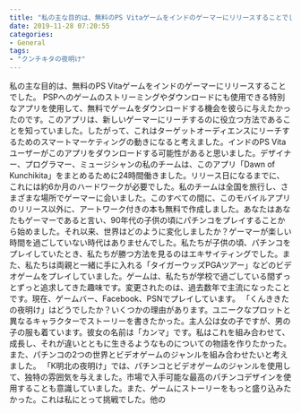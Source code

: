 ```yaml
---
title: "私の主な目的は、無料のPS Vitaゲームをインドのゲーマーにリリースすることでした。"
date: 2019-11-28 07:20:55
categories:
- General
tags:
- "クンチキタの夜明け"
---
```


私の主な目的は、無料のPS Vitaゲームをインドのゲーマーにリリースすることでした。 PSPへのゲームのストリーミングやダウンロードにも使用できる特別なアプリを使用して、無料でゲームをダウンロードする機会を彼らに与えたかったのです。このアプリは、新しいゲーマーにリーチするのに役立つ方法であることを知っていました。したがって、これはターゲットオーディエンスにリーチするためのスマートマーケティングの動きになると考えました。インドのPS Vitaユーザーがこのアプリをダウンロードする可能性があると思いました。デザイナー、プログラマー、ミュージシャンの私のチームは、このアプリ「Dawn of Kunchikita」をまとめるために24時間働きました。リリース日になるまでに、これには約6か月のハードワークが必要でした。私のチームは全国を旅行し、さまざまな場所でゲーマーに会いました。このすべての間に、このモバイルアプリのリリース以外に、アートワーク付きの本も無料で作成しました。あなたはあなたもゲーマーであると言い、90年代の子供の頃にパチンコをプレイすることから始めました。それ以来、世界はどのように変化しましたか？ゲーマーが楽しい時間を過ごしていない時代はありませんでした。私たちが子供の頃、パチンコをプレイしていたとき、私たちが勝つ方法を見るのはエキサイティングでした。また、私たちは両親と一緒に手に入れる「タイガーウッズPGAツアー」などのビデオゲームをプレイしていました。ゲームは、私たちが学校で過ごしている間ずっとずっと追求してきた趣味です。変更されたのは、過去数年で主流になったことです。現在、ゲームバー、Facebook、PSNでプレイしています。 「くんききたの夜明け」はどうでしたか？いくつかの理由があります。ユニークなプロットと異なるキャラクターでストーリーを書きたかった。主人公は女の子ですが、男の子の服も着ています。彼女の名前は「カンマ」です。私はこれを組み合わせて、成長し、それが違いとともに生きるようなものについての物語を作りたかった。また、パチンコの2つの世界とビデオゲームのジャンルを組み合わせたいと考えました。 「K明北の夜明け」では、パチンコとビデオゲームのジャンルを使用して、独特の雰囲気を与えました。市場で入手可能な最高のパチンコデザインを使用することも意識していました。また、ゲームにストーリーをもっと盛り込みたかった。これは私にとって挑戦でした。他の
